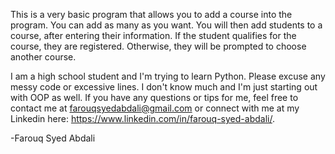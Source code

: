 This is a very basic program that allows you to add a course into the program. You can add as many as you want. You will then add students to a course, after entering their information. If the student qualifies for the course, they are registered. Otherwise, they will be prompted to choose another course.

I am a high school student and I'm trying to learn Python. Please excuse any messy code or excessive lines. I don't know much and I'm just starting out with OOP as well. If you have any questions or tips for me, feel free to contact me at farouqsyedabdali@gmail.com or connect with me at my Linkedin here: https://www.linkedin.com/in/farouq-syed-abdali/.

-Farouq Syed Abdali